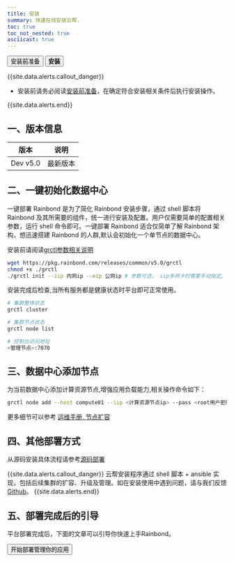 ```yaml
---
title: 安装
summary: 快速在线安装云帮.
toc: true
toc_not_nested: true
asciicast: true
---
```


<div class="filters filters-big clearfix">
    <a href="before-installation.html"><button class="filter-button ">安装前准备</button></a>
    <a href="online-installation.html"><button class="filter-button current"><strong>安装</strong></button></a>
</div>

{{site.data.alerts.callout_danger}}

- 安装前请务必阅读[安装前准备](before-installation.html)，在确定符合安装相关条件后执行安装操作。

{{site.data.alerts.end}}

## 一、版本信息

| 版本          | 说明         |
| ------------- | ------------ |
| Dev v5.0 | 最新版本 |

## 二、一键初始化数据中心

一键部署 Rainbond 是为了简化 Rainbond 安装步骤，通过 shell 脚本将 Rainbond 及其所需要的组件，统一进行安装及配置。用户仅需要简单的配置相关参数，运行 shell 命令即可。一键部署 Rainbond 适合仅简单了解 Rainbond 架构，想迅速搭建 Rainbond 的人群,默认会初始化一个单节点的数据中心。

安装前请阅读[grctl参数相关说明](https://github.com/goodrain/rainbond-ansible/tree/devel/docs/guide)  

```bash
wget https://pkg.rainbond.com/releases/common/v5.0/grctl
chmod +x ./grctl
./grctl init --iip 内网ip --eip 公网ip # 参数可选， iip多网卡时需要手动指定, eip云服务商部署时可以指定公网ip,其他参数可以grctl init --help
```

安装完成后检查,当所有服务都是健康状态时平台即可正常使用。

```bash
# 集群整体状态
grctl cluster

# 集群节点状态
grctl node list

# 控制台访问地址
<管理节点>:7070
```

## 三、数据中心添加节点

为当前数据中心添加计算资源节点,增强应用负载能力,相关操作命令如下：

```bash
grctl node add --host compute01 --iip <计算资源节点ip> --pass <root用户密码> --role compute
```

更多细节可以参考 [运维手册, 节点扩容](../operation-manual/cluster-management/add-node.html) 


## 四、其他部署方式


从源码安装具体流程请参考[源码部署](../operation-manual/install/source/setup.html)


<!--
## 三、离线部署
离线安装具体流程请参考[离线部署](../operation-manual/install/offline/setup.html)

## 四、分步部署

分步部署Rainbond是分组件一步一步的安装Rainbond及所需组件，用户可以定制相关的安装。分步部署Rainbond适合非常了解Rainbond架构，需要定制部署Rainbond的人群。

具体安装流程请参考[分步部署](../operation-manual/install/step/part-salt.html)


-->

{{site.data.alerts.callout_danger}}
云帮安装程序通过 shell 脚本 + ansible 实现，包括后续集群的扩容、升级及管理。如在安装使用中遇到问题，请与我们反馈 [Github](https://github.com/goodrain/rainbond-ansible/issues)。
{{site.data.alerts.end}}

## 五、部署完成后的引导

平台部署完成后，下面的文章可以引导你快速上手Rainbond。

<div class="step">
<a href="./quick-learning.html"><button class="btn">开始部署管理你的应用</button></a>
</div>
